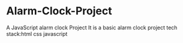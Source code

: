 # Alarm-Clock-Project
A JavaScript alarm clock Project
It is a basic alarm clock project
tech stack:html css javascript
